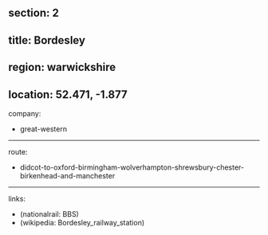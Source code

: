 section: 2
----
title: Bordesley
----
region: warwickshire
----
location: 52.471, -1.877
----
company:
- great-western
----
route:
- didcot-to-oxford-birmingham-wolverhampton-shrewsbury-chester-birkenhead-and-manchester
----
links:
- (nationalrail: BBS)
- (wikipedia: Bordesley_railway_station)
